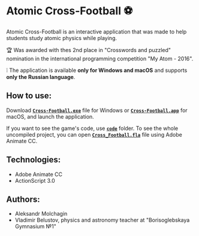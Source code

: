 # Atomic Cross-Football :soccer: 

 Atomic Cross-Football is an interactive application that was made to help students study atomic physics while playing. 

:trophy: Was awarded with thes 2nd place in "Crosswords and puzzled" nomination in the international programming competition "My Atom - 2016". 

:grey_exclamation: The application is available  **only for Windows and macOS** and supports **only the Russian language**.

## How to use:
Download [**<code>Cross-Football.exe</code>**](https://github.com/AleksandrMolchagin/atomic-cross-football/raw/main/Cross-Football.exe) file for Windows or [**<code>Cross-Football.app</code>**](https://github.com/AleksandrMolchagin/atomic-cross-football/raw/main/Cross-Football.zip) for macOS, and launch the application.

If you want to see the game's code, use [**<code>code</code>**](https://github.com/AleksandrMolchagin/atomic-cross-football/blob/main/code) folder. To see the whole uncompiled project, you can open [**<code>Cross_Football.fla</code>**](https://github.com/AleksandrMolchagin/atomic-cross-football/raw/main/Cross_Football.fla) file using Adobe Animate CC.

## Technologies:
- Adobe Animate CC
- ActionScript 3.0

## Authors:
- Aleksandr Molchagin
- Vladimir Belustov, physics and astronomy teacher at "Borisoglebskaya Gymnasium №1"